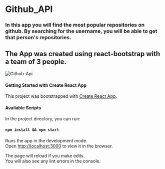 

# Github_API

### In this app you will find the most popular repositories on github.  By searching for the username, you will be able to get that person's repositories.

## The App was created using react-bootstrap with a team of 3 people.

![Github-Api](https://user-images.githubusercontent.com/74236869/133125857-3c103edf-dd54-485e-8460-c7b140b8b4e9.png)

#### Getting Started with Create React App

This project was bootstrapped with [Create React App](https://github.com/facebook/create-react-app).

#### Available Scripts

In the project directory, you can run:

#### `npm install && npm start`

Runs the app in the development mode.\
Open [http://localhost:3000](http://localhost:3000) to view it in the browser.

The page will reload if you make edits.\
You will also see any lint errors in the console.
